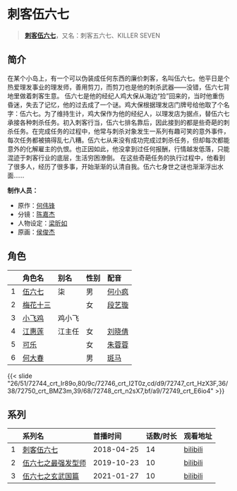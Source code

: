 # 刺客伍六七


> <u>**[刺客伍六七](http://bgm.tv/subject/244008)**</u>，又名：刺客五六七、KILLER SEVEN

## 简介


在某个小岛上，有一个可以伪装成任何东西的廉价刺客，名叫伍六七。他平日是个热爱理发事业的理发师，善用剪刀，而剪刀也是他的刺杀武器——没错，伍六七背地里做着刺客生意。 伍六七是他的经纪人鸡大保从海边“捡”回来的，当时他重伤昏迷，失去了记忆，他的过去成了一个谜。鸡大保根据理发店门牌号给他取了个名字：伍六七。为了维持生计，鸡大保作为他的经纪人，以理发店为据点，替伍六七承接各种刺杀任务。初入刺客行当，伍六七排名靠后，因此接到的都是些奇葩的刺杀任务。在完成任务的过程中，他常与刺杀对象发生一系列有趣可笑的意外事件，每次任务都被搞得乱七八糟。伍六七从来没有成功完成过刺杀任务，但却每次都能意外的化解雇主的仇恨。也正因如此，他没拿到过任何报酬，行情越发低落，只能混迹于刺客行业的底层，生活穷困潦倒。 在这些奇葩任务的执行过程中，他看到了很多人，经历了很多事，开始渐渐的认清自我。伍六七身世之谜也渐渐浮出水面……

**制作人员：**
- 原作：[何伟锋](http://bgm.tv/person/38784)
- 分镜：[陈嘉杰](http://bgm.tv/person/54758)
- 人物设定：[梁昕如](http://bgm.tv/person/63595)
- 原画：[侯俊杰](http://bgm.tv/person/41514)

## 角色

|     |   角色名   |   别名  | 性别 |  配音  |
|:--- |:------  |:----      |:---  |:--   |
| 1 | [伍六七](http://bgm.tv/character/72744) | 柒 | 男 | [何小疯](http://bgm.tv/person/38784) |
| 2 | [梅花十三](http://bgm.tv/character/72746) |  | 女 | [段艺璇](http://bgm.tv/person/38787) |
| 3 | [小飞鸡](http://bgm.tv/character/72747) | 鸡小飞 |  |  |
| 4 | [江惠莲](http://bgm.tv/character/72750) | 江主任 | 女 | [刘晓倩](http://bgm.tv/person/46693) |
| 5 | [可乐](http://bgm.tv/character/72748) |  | 女 | [朱蓉蓉](http://bgm.tv/person/40229) |
| 6 | [何大春](http://bgm.tv/character/72749) |  | 男 | [斑马](http://bgm.tv/person/42148) |

{{< slide "26/51/72744_crt_Ir89o,80/9c/72746_crt_I2T0z,cd/d9/72747_crt_HzX3F,36/38/72750_crt_BMZ3m,39/68/72748_crt_n2sX7,bf/a9/72749_crt_E6io4" >}}

## 系列

|     |   系列名   |   首播时间  | 话数/时长  | 观看地址 |
|:---  |:------    |:----      |:---       |:---  |
| 1 |[刺客伍六七](https://bgm.tv/subject/244008)| 2018-04-25 | 14 | [bilibili](https://www.bilibili.com/bangumi/play/ss6360)  |
| 2 |[伍六七之最强发型师](https://bgm.tv/subject/277436)| 2019-10-23 | 10 | [bilibili](https://www.bilibili.com/bangumi/play/ss28510)  |
| 3 |[伍六七之玄武国篇](https://bgm.tv/subject/312700)| 2021-01-27 | 10 | [bilibili](https://www.bilibili.com/bangumi/play/ss36594)  |



